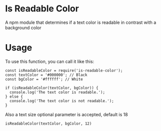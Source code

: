 # Is Readable Color

A npm module that determines if a text color is readable in contrast with a background color

# Usage 

To use this function, you can call it like this:

```
const isReadableColor = require('is-readable-color');
const textColor = '#000000'; // Black
const bgColor = '#ffffff'; // White

if (isReadableColor(textColor, bgColor)) {
  console.log('The text color is readable.');
} else {
  console.log('The text color is not readable.');
}
```

Also a text size optional parameter is accepted, default is 18

```isReadableColor(textColor, bgColor, 12)```